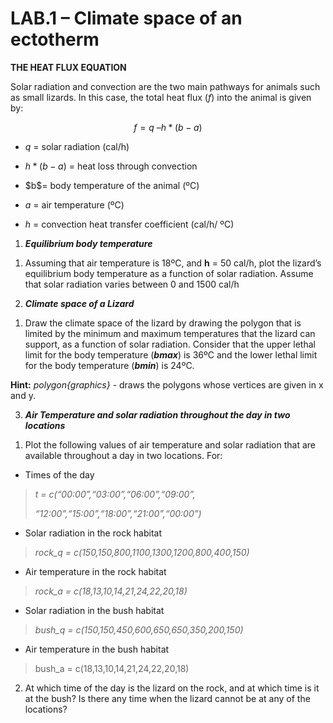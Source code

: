 

# LAB.1 – Climate space of an ectotherm

**THE HEAT FLUX EQUATION**

Solar radiation and convection are the two main pathways for animals
such as small lizards. In this case, the total heat flux (*f*) into the
animal is given by:

$$f = q\ –h*(b - a)$$

- $q$ = solar radiation (cal/h)

- $h*(b - a)$ = heat loss through convection

- \$b\$= body temperature of the animal (ºC)

- $a$ = air temperature (ºC)

- $h$ = convection heat transfer coefficient (cal/h/ ºC)

1.  ***Equilibrium body temperature***

<!-- -->

1)  Assuming that air temperature is 18ºC, and **h** = 50 cal/h, plot
    the lizard’s equilibrium body temperature as a function of solar
    radiation. Assume that solar radiation varies between 0 and 1500
    cal/h

<!-- -->

2.  ***Climate space of a Lizard***

<!-- -->

1)  Draw the climate space of the lizard by drawing the polygon that is
    limited by the minimum and maximum temperatures that the lizard can
    support, as a function of solar radiation. Consider that the upper
    lethal limit for the body temperature (***bmax***) is 36ºC and the
    lower lethal limit for the body temperature (***bmin***) is 24ºC.

**Hint:** *polygon{graphics}* - draws the polygons whose vertices are
given in x and y.

3.  ***Air Temperature and solar radiation throughout the day in two
    locations***

<!-- -->

1)  Plot the following values of air temperature and solar radiation
    that are available throughout a day in two locations. For:

- Times of the day

> *t = c(“00:00”,“03:00”,“06:00”,“09:00”,*
>
> *“12:00”,“15:00”,“18:00”,“21:00”,“00:00”)*

- Solar radiation in the rock habitat

> *rock_q = c(150,150,800,1100,1300,1200,800,400,150)*

- Air temperature in the rock habitat

> *rock_a = c(18,13,10,14,21,24,22,20,18)*

- Solar radiation in the bush habitat

> *bush_q = c(150,150,450,600,650,650,350,200,150)*

- Air temperature in the bush habitat

> bush_a = c(18,13,10,14,21,24,22,20,18)

2)  At which time of the day is the lizard on the rock, and at which
    time is it at the bush? Is there any time when the lizard cannot be
    at any of the locations?
